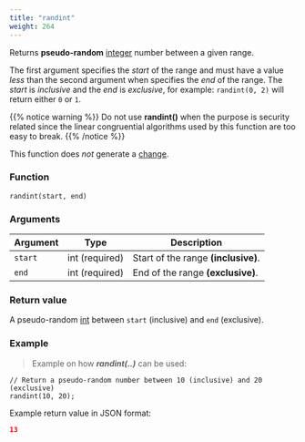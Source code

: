 ```yaml
---
title: "randint"
weight: 264
---
```


Returns **pseudo-random** [integer](../../data-types/int) number between a given range.

The first argument specifies the *start* of the range and must have a value *less* than the
second argument when specifies the *end* of the range. The *start* is *inclusive* and the *end* is
*exclusive*, for example: `randint(0, 2)` will return either `0` or `1`.

{{% notice warning %}}
Do not use **randint()** when the purpose is security related since the linear
congruential algorithms used by this function are too easy to break.
{{% /notice %}}

This function does *not* generate a [change](../../overview/changes).

### Function

`randint(start, end)`

### Arguments

Argument | Type | Description
-------- | ---- | -----------
`start` | int (required) | Start of the range **(inclusive)**.
`end` | int (required) | End of the range **(exclusive)**.

### Return value

A pseudo-random [int](../../data-types/int) between `start` (inclusive) and `end` (exclusive).

### Example

> Example on how ***randint(..)*** can be used:

```thingsdb,should_pass
// Return a pseudo-random number between 10 (inclusive) and 20 (exclusive)
randint(10, 20);
```

Example return value in JSON format:

```json
13
```
